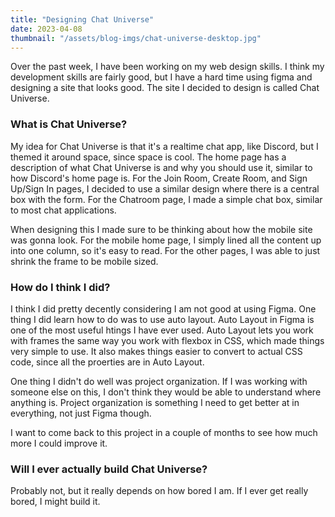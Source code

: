 ```yaml
---
title: "Designing Chat Universe"
date: 2023-04-08
thumbnail: "/assets/blog-imgs/chat-universe-desktop.jpg"
---
```


Over the past week, I have been working on my web design skills. I think my development skills are fairly good, but I have a hard time using figma and designing a site that looks good. The site I decided to design is called Chat Universe.

### What is Chat Universe?

My idea for Chat Universe is that it's a realtime chat app, like Discord, but I themed it around space, since space is cool. The home page has a description of what Chat Universe is and why you should use it, similar to how Discord's home page is. For the Join Room, Create Room, and Sign Up/Sign In pages, I decided to use a similar design where there is a central box with the form. For the Chatroom page, I made a simple chat box, similar to most chat applications.

When designing this I made sure to be thinking about how the mobile site was gonna look. For the mobile home page, I simply lined all the content up into one column, so it's easy to read. For the other pages, I was able to just shrink the frame to be mobile sized.

### How do I think I did?

I think I did pretty decently considering I am not good at using Figma. One thing I did learn how to do was to use auto layout. Auto Layout in Figma is one of the most useful htings I have ever used. Auto Layout lets you work with frames the same way you work with flexbox in CSS, which made things very simple to use. It also makes things easier to convert to actual CSS code, since all the proerties are in Auto Layout.

One thing I didn't do well was project organization. If I was working with someone else on this, I don't think they would be able to understand where anything is. Project organization is something I need to get better at in everything, not just Figma though.

I want to come back to this project in a couple of months to see how much more I could improve it.

### Will I ever actually build Chat Universe?

Probably not, but it really depends on how bored I am. If I ever get really bored, I might build it.
